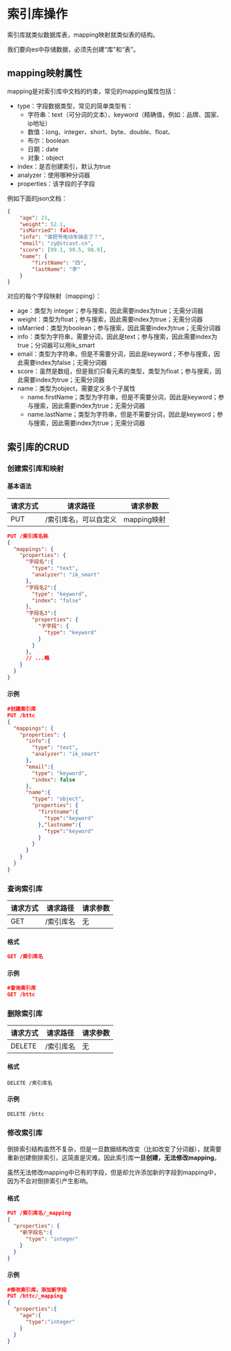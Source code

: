 # 索引库操作

索引库就类似数据库表，mapping映射就类似表的结构。

我们要向es中存储数据，必须先创建“库”和“表”。

## mapping映射属性

mapping是对索引库中文档的约束，常见的mapping属性包括：

- type：字段数据类型，常见的简单类型有：
  - 字符串：text（可分词的文本）、keyword（精确值，例如：品牌、国家、ip地址）
  - 数值：long、integer、short、byte、double、float、
  - 布尔：boolean
  - 日期：date
  - 对象：object
- index：是否创建索引，默认为true
- analyzer：使用哪种分词器
- properties：该字段的子字段

例如下面的json文档：

```json
{
    "age": 21,
    "weight": 52.1,
    "isMarried": false,
    "info": "谁把爷电动车骑走了？",
    "email": "zy@itcast.cn",
    "score": [99.1, 99.5, 98.9],
    "name": {
        "firstName": "四",
        "lastName": "李"
    }
}
```

对应的每个字段映射（mapping）：

- age：类型为 integer；参与搜索，因此需要index为true；无需分词器
- weight：类型为float；参与搜索，因此需要index为true；无需分词器
- isMarried：类型为boolean；参与搜索，因此需要index为true；无需分词器
- info：类型为字符串，需要分词，因此是text；参与搜索，因此需要index为true；分词器可以用ik_smart
- email：类型为字符串，但是不需要分词，因此是keyword；不参与搜索，因此需要index为false；无需分词器
- score：虽然是数组，但是我们只看元素的类型，类型为float；参与搜索，因此需要index为true；无需分词器
- name：类型为object，需要定义多个子属性
  - name.firstName；类型为字符串，但是不需要分词，因此是keyword；参与搜索，因此需要index为true；无需分词器
  - name.lastName；类型为字符串，但是不需要分词，因此是keyword；参与搜索，因此需要index为true；无需分词器

## 索引库的CRUD

### 创建索引库和映射

#### 基本语法

| 请求方式 | 请求路径              | 请求参数    |
| -------- | --------------------- | ----------- |
| PUT      | /索引库名，可以自定义 | mapping映射 |

```json
PUT /索引库名称
{
  "mappings": {
    "properties": {
      "字段名":{
        "type": "text",
        "analyzer": "ik_smart"
      },
      "字段名2":{
        "type": "keyword",
        "index": "false"
      },
      "字段名3":{
        "properties": {
          "子字段": {
            "type": "keyword"
          }
        }
      },
      // ...略
    }
  }
}
```

#### 示例

```json
#创建索引库
PUT /bttc
{
  "mappings": {
    "properties": {
      "info":{
        "type": "text",
        "analyzer": "ik_smart"
      },
      "email":{
        "type": "keyword",
        "index": false
      },
      "name":{
        "type": "object",
        "properties": {
          "firstname":{
            "type":"keyword"
          },"lastname":{
            "type":"keyword"
          }
        }
      }
    }
  }
}
```

### 查询索引库

| 请求方式 | 请求路径  | 请求参数 |
| -------- | --------- | -------- |
| GET      | /索引库名 | 无       |

#### 格式

```json
GET /索引库名
```

#### 示例

```json
#查询索引库
GET /bttc
```

### 删除索引库

| 请求方式 | 请求路径  | 请求参数 |
| -------- | --------- | -------- |
| DELETE   | /索引库名 | 无       |

#### 格式

```
DELETE /索引库名
```

#### 示例

```
DELETE /bttc
```

### 修改索引库

倒排索引结构虽然不复杂，但是一旦数据结构改变（比如改变了分词器），就需要重新创建倒排索引，这简直是灾难。因此索引库**一旦创建，无法修改mapping**。

虽然无法修改mapping中已有的字段，但是却允许添加新的字段到mapping中，因为不会对倒排索引产生影响。

#### 格式

```json
PUT /索引库名/_mapping
{
  "properties": {
    "新字段名":{
      "type": "integer"
    }
  }
}
```

#### 示例

```json
#修改索引库，添加新字段
PUT /bttc/_mapping
{
  "properties":{
    "age":{
      "type":"integer"
    }
  }
}
```

